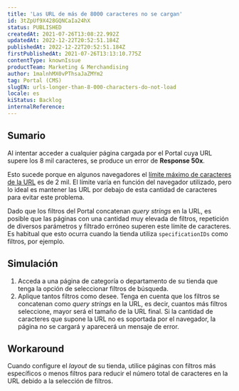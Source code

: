 ```yaml
---
title: 'Las URL de más de 8000 caracteres no se cargan'
id: 3tZpUf9X428GQNCaIa24hX
status: PUBLISHED
createdAt: 2021-07-26T13:08:22.992Z
updatedAt: 2022-12-22T20:52:51.184Z
publishedAt: 2022-12-22T20:52:51.184Z
firstPublishedAt: 2021-07-26T13:13:10.775Z
contentType: knownIssue
productTeam: Marketing & Merchandising
author: 1malnhMX0vPThsaJaZMYm2
tag: Portal (CMS)
slugEN: urls-longer-than-8-000-characters-do-not-load
locale: es
kiStatus: Backlog
internalReference: 
---
```


## Sumario

Al intentar acceder a cualquier página cargada por el Portal cuya URL supere los 8 mil caracteres, se produce un error de **Response 50x**.

Esto sucede porque en algunos navegadores el [límite máximo de caracteres de la URL](http://net-informations.com/q/mis/len.html) es de 2 mil. El límite varía en función del navegador utilizado, pero lo ideal es mantener las URL por debajo de esta cantidad de caracteres para evitar este problema.

Dado que los filtros del Portal concatenan _query strings_ en la URL, es posible que las páginas con una cantidad muy elevada de filtros, repetición de diversos parámetros y filtrado erróneo superen este límite de caracteres. Es habitual que esto ocurra cuando la tienda utiliza `specificationIDs` como filtros, por ejemplo.

## Simulación

1. Acceda a una página de categoría o departamento de su tienda que tenga la opción de seleccionar filtros de búsqueda.
2. Aplique tantos filtros como desee. Tenga en cuenta que los filtros se concatenan como *query strings* en la URL, es decir, cuantos más filtros seleccione, mayor será el tamaño de la URL final. Si la cantidad de caracteres que supone la URL no es soportada por el navegador, la página no se cargará y aparecerá un mensaje de error.

## Workaround

Cuando configure el _layout_ de su tienda, utilice páginas con filtros más específicos o menos filtros para reducir el número total de caracteres en la URL debido a la selección de filtros.


